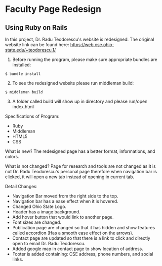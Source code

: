 # Faculty Page Redesign
## Using Ruby on Rails
In this project, Dr. Radu Teodorescu's website is redesigned.
The original website link can be found here: https://web.cse.ohio-state.edu/~teodorescu.1/

1. Before running the program, please make sure appropriate bundles are installed:

```
$ bundle install
```
2. To see the redesigned website please run middleman build:
```
$ middleman build
```
3. A folder called build will show up in directory and please run/open index.html

Specifications of Program:
 - Ruby
 - Middleman
 - HTML5
 - CSS

What is new?
The redesigned page has a better format, informations, and colors.

What is not changed?
Page for research and tools are not changed as it is not Dr. Radu Teodorescu's personal page therefore when navigation bar is clicked, it will open a new tab instead of opening in current tab.

Detail Changes:
 - Navigation Bar moved from the right side to the top.
 - Navigation bar has a ease effect when it is hovered.
 - Changed Ohio State Logo.
 - Header has a image background.
 - Add hover button that would link to another page.
 - Font sizes are changed.
 - Publication page are changed so that it has hidden and show features called accordion (Has a smooth ease effect on the arrows).
 - Contact page are updated so that there is a link to click and directly open to email Dr. Radu Teodorescu.
 - Added google map in contact page to show location of address.
 - Footer is added containing: CSE address, phone numbers, and social links.

